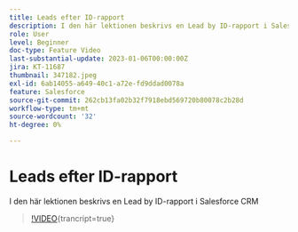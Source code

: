 ```yaml
---
title: Leads efter ID-rapport
description: I den här lektionen beskrivs en Lead by ID-rapport i Salesforce CRM
role: User
level: Beginner
doc-type: Feature Video
last-substantial-update: 2023-01-06T00:00:00Z
jira: KT-11687
thumbnail: 347182.jpeg
exl-id: 6ab14055-a649-40c1-a72e-fd9ddad0078a
feature: Salesforce
source-git-commit: 262cb13fa02b32f7918ebd569720b80078c2b28d
workflow-type: tm+mt
source-wordcount: '32'
ht-degree: 0%

---
```


# Leads efter ID-rapport

I den här lektionen beskrivs en Lead by ID-rapport i Salesforce CRM

>[!VIDEO](https://video.tv.adobe.com/v/347182/?learn=on){trancript=true}
